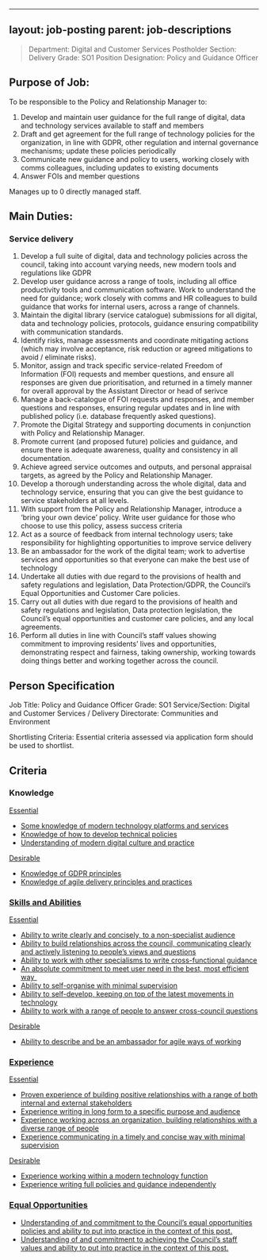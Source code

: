 
---
layout: job-posting
parent: job-descriptions
---



>Department: Digital and Customer Services
>Postholder Section: Delivery
>Grade: SO1
>Position Designation: Policy and Guidance Officer

## Purpose of Job:
To be responsible to the Policy and Relationship Manager to:
1.  Develop and maintain user guidance for the full range of digital, data and technology services available to staff and members    
2.  Draft and get agreement for the full range of technology policies for the organization, in line with GDPR, other regulation and internal governance mechanisms; update these policies periodically    
3.  Communicate new guidance and policy to users, working closely with comms colleagues, including updates to existing documents    
4.  Answer FOIs and member questions

Manages up to 0 directly managed staff.

## Main Duties:
### Service delivery
1.  Develop a full suite of digital, data and technology policies across the council, taking into account varying needs, new modern tools and regulations like GDPR  
2.  Develop user guidance across a range of tools, including all office productivity tools and communication software. Work to understand the need for guidance; work closely with comms and HR colleagues to build guidance that works for internal users, across a range of channels.    
3.  Maintain the digital library (service catalogue) submissions for all digital, data and technology policies, protocols, guidance ensuring compatibility with communication standards.    
4.  Identify risks, manage assessments and coordinate mitigating actions (which may involve acceptance, risk reduction or agreed mitigations to avoid / eliminate risks).    
5.  Monitor, assign and track specific service-related Freedom of Information (FOI) requests and member questions, and ensure all responses are given due prioritisation, and returned in a timely manner for overall approval by the Assistant Director or head of serivce    
6.  Manage a back-catalogue of FOI requests and responses, and member questions and responses, ensuring regular updates and in line with published policy (i.e. database frequently asked questions).    
7.  Promote the Digital Strategy and supporting documents in conjunction with Policy and Relationship Manager.    
8.  Promote current (and proposed future) policies and guidance, and ensure there is adequate awareness, quality and consistency in all documentation.    
9.  Achieve agreed service outcomes and outputs, and personal appraisal targets, as agreed by the Policy and Relationship Manager.    
10.  Develop a thorough understanding across the whole digital, data and technology service, ensuring that you can give the best guidance to service stakeholders at all levels.    
11.  With support from the Policy and Relationship Manager, introduce a ‘bring your own device’ policy. Write user guidance for those who choose to use this policy, assess success criteria    
12.  Act as a source of feedback from internal technology users; take responsibility for highlighting opportunities to improve service delivery    
13.  Be an ambassador for the work of the digital team; work to advertise services and opportunities so that everyone can make the best use of technology    
14.  Undertake all duties with due regard to the provisions of health and safety regulations and legislation, Data Protection/GDPR, the Council’s Equal Opportunities and Customer Care policies.    
15.  Carry out all duties with due regard to the provisions of health and safety regulations and legislation, Data protection legislation, the Council’s equal opportunities and customer care policies, and any local agreements.    
16.  Perform all duties in line with Council’s staff values showing commitment to improving residents’ lives and opportunities, demonstrating respect and fairness, taking ownership, working towards doing things better and working together across the council.

## Person Specification
Job Title: Policy and Guidance Officer
Grade: SO1
Service/Section: Digital and Customer Services / Delivery
Directorate: Communities and Environment

Shortlisting Criteria: Essential criteria assessed via application form should be used to shortlist.

## Criteria
### Knowledge
<u>Essential
-   Some knowledge of modern technology platforms and services    
-   Knowledge of how to develop technical policies    
-   Understanding of modern digital culture and practice

<u>Desirable
-   Knowledge of GDPR principles    
-   Knowledge of agile delivery principles and practices
    
### Skills and Abilities
<u>Essential
-   Ability to write clearly and concisely, to a non-specialist audience    
-   Ability to build relationships across the council, communicating clearly and actively listening to people’s views and questions    
-   Ability to work with other specialisms to write cross-functional guidance    
-   An absolute commitment to meet user need in the best, most efficient way      
-   Ability to self-organise with minimal supervision    
-   Ability to self-develop, keeping on top of the latest movements in technology    
-   Ability to work with a range of people to answer cross-council questions  

<u>Desirable
-   Ability to describe and be an ambassador for agile ways of working
    
### Experience
<u>Essential
-   Proven experience of building positive relationships with a range of both internal and external stakeholders    
-   Experience writing in long form to a specific purpose and audience    
-   Experience working across an organization, building relationships with a diverse range of people    
-   Experience communicating in a timely and concise way with minimal supervision
    
<u>Desirable
-   Experience working within a modern technology function    
-   Experience writing full policies and guidance independently   

### Equal Opportunities
-   Understanding of and commitment to the Council’s equal opportunities policies and ability to put into practice in the context of this post.    
-   Understanding of and commitment to achieving the Council’s staff values and ability to put into practice in the context of this post.
